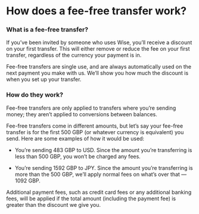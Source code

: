 # How does a fee-free transfer work?

### What is a fee-free transfer?

If you’ve been invited by someone who uses Wise, you’ll receive a discount on your first transfer. This will either remove or reduce the fee on your first transfer, regardless of the currency your payment is in. 

Fee-free transfers are single use, and are always automatically used on the next payment you make with us. We’ll show you how much the discount is when you set up your transfer.

### How do they work?

Fee-free transfers are only applied to transfers where you’re sending money; they aren’t applied to conversions between balances.

Fee-free transfers come in different amounts, but let’s say your fee-free transfer is for the first 500 GBP (or whatever currency is equivalent) you send. Here are some examples of how it would be used:

  * You’re sending 483 GBP to USD. Since the amount you’re transferring is less than 500 GBP, you won’t be charged any fees. 

  * You’re sending 1592 GBP to JPY. Since the amount you’re transferring is more than the 500 GBP, we’ll apply normal fees on what’s over that — 1092 GBP.




Additional payment fees, such as credit card fees or any additional banking fees, will be applied if the total amount (including the payment fee) is greater than the discount we give you.